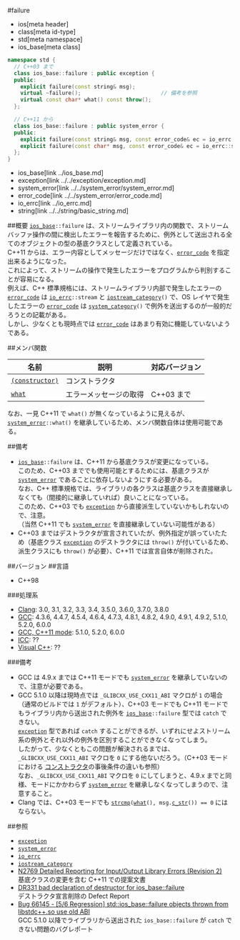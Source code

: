 #failure
* ios[meta header]
* class[meta id-type]
* std[meta namespace]
* ios_base[meta class]

```cpp
namespace std {
  // C++03 まで
  class ios_base::failure : public exception {
  public:
    explicit failure(const string& msg);
    virtual ~failure();                         // 備考を参照
    virtual const char* what() const throw();
  };

  // C++11 から
  class ios_base::failure : public system_error {
  public:
    explicit failure(const string& msg, const error_code& ec = io_errc::stream);
    explicit failure(const char* msg, const error_code& ec = io_errc::stream);
  };
}
```
* ios_base[link ../ios_base.md]
* exception[link ../../exception/exception.md]
* system_error[link ../../system_error/system_error.md]
* error_code[link ../../system_error/error_code.md]
* io_errc[link ../io_errc.md]
* string[link ../../string/basic_string.md]

##概要
[`ios_base`](../ios_base.md)`::failure` は、ストリームライブラリ内の関数で、ストリームバッファ操作の間に検出したエラーを報告するために、例外として送出される全てのオブジェクトの型の基底クラスとして定義されている。  
C++11 からは、エラー内容としてメッセージだけではなく、[`error_code`](../../system_error/error_code.md) を指定出来るようになった。  
これによって、ストリームの操作で発生したエラーをプログラムから判別することが容易になる。  
例えば、C++ 標準規格には、ストリームライブラリ内部で発生したエラーの [`error_code`](../../system_error/error_code.md) は [`io_errc`](../io_errc.md)`::stream` と [`iostream_category`](../iostream_category.md)`()` で、OS レイヤで発生したエラーの [`error_code`](../../system_error/error_code.md) は [`system_category`](../../system_error/system_category.md)`()` で例外を送出するのが一般的だろうとの記載がある。  
しかし、少なくとも現時点では [`error_code`](../../system_error/error_code.md) はあまり有効に機能していないようである。


##メンバ関数

| 名前                                         | 説明                   | 対応バージョン |
|----------------------------------------------|------------------------|----------------|
| [`(constructor)`](failure/op_constructor.md) | コンストラクタ         |                |
| [`what`](failure/what.md)                    | エラーメッセージの取得 | C++03 まで     |

なお、一見 C++11 で `what()` が無くなっているように見えるが、[`system_error`](../../system_error/system_error.md)`::what()` を継承しているため、メンバ関数自体は使用可能である。


##備考
- [`ios_base`](../ios_base.md)`::failure` は、C++11 から基底クラスが変更になっている。  
    このため、C++03 まででも使用可能とするためには、基底クラスが [`system_error`](../../system_error/system_error.md) であることに依存しないようにする必要がある。  
    なお、C++ 標準規格では、ライブラリの各クラスは基底クラスを直接継承しなくても（間接的に継承していれば）良いことになっている。  
    このため、C++03 でも [`exception`](../../exception/exception.md) から直接派生していないかもしれないので、注意。  
    （当然 C++11 でも [`system_error`](../../system_error/system_error.md) を直接継承していない可能性がある）
- C++03 まではデストラクタが宣言されていたが、例外指定が誤っていたため（基底クラス [`exception`](../../exception/exception.md) のデストラクタには `throw()` が付いているため、派生クラスにも `throw()` が必要）、C++11 では宣言自体が削除された。


##バージョン
##言語
- C++98

###処理系
- [Clang](/implementation.md#clang): 3.0, 3.1, 3.2, 3.3, 3.4, 3.5.0, 3.6.0, 3.7.0, 3.8.0
- [GCC](/implementation.md#gcc): 4.3.6, 4.4.7, 4.5.4, 4.6.4, 4.7.3, 4.8.1, 4.8.2, 4.9.0, 4.9.1, 4.9.2, 5.1.0, 5.2.0, 6.0.0
- [GCC, C++11 mode](/implementation.md#gcc): 5.1.0, 5.2.0, 6.0.0
- [ICC](/implementation.md#icc): ??
- [Visual C++](/implementation.md#visual_cpp): ??

###備考
- GCC は 4.9.x までは C++11 モードでも [`system_error`](../../system_error/system_error.md) を継承していないので、注意が必要である。
- GCC 5.1.0 以降は現時点では `_GLIBCXX_USE_CXX11_ABI` マクロが `1` の場合（通常のビルドでは `1` がデフォルト）、C++03 モードでも C++11 モードでもライブラリ内から送出された例外を [`ios_base`](../ios_base.md)`::failure` 型では `catch` できない。  
    [`exception`](../../exception/exception.md) 型であれば `catch` することができるが、いずれにせよストリーム系の例外とそれ以外の例外を区別することができなくなってしまう。  
    したがって、少なくともこの問題が解決されるまでは、`_GLIBCXX_USE_CXX11_ABI` マクロを `0` にする他ないだろう。（C++03 モードにおける [コンストラクタ](failure/op_constructor.md)の事後条件の違いも参照）  
    なお、`_GLIBCXX_USE_CXX11_ABI` マクロを `0` にしてしまうと、4.9.x までと同様、モードにかかわらず [`system_error`](../../system_error/system_error.md) を継承しなくなってしまうので、注意すること。
- Clang では、C++03 モードでも [`strcmp`](../../cstring/strcmp.md.nolink)`(`[`what`](failure/what.md)`(), msg.`[`c_str`](../../string/basic_string/c_str.md)`()) == 0` にはならない。  


##参照
- [`exception`](../../exception/exception.md)
- [`system_error`](../../system_error/system_error.md)
- [`io_errc`](../io_errc.md)
- [`iostream_category`](../iostream_category.md)
- [N2769 Detailed Reporting for Input/Output Library Errors (Revision 2)](http://www.open-std.org/JTC1/SC22/WG21/docs/papers/2008/n2769.htm)  
    基底クラスの変更を含む C++11 での提案文書
- [DR331 bad declaration of destructor for ios_base::failure](http://www.open-std.org/jtc1/sc22/wg21/docs/lwg-defects.html#331)  
    デストラクタ宣言削除の Defect Report
- [Bug 66145 - [5/6 Regression] std::ios_base::failure objects thrown from libstdc++.so use old ABI](https://gcc.gnu.org/bugzilla/show_bug.cgi?id=66145)  
    GCC 5.1.0 以降でライブラリから送出された `ios_base::failure` が `catch` できない問題のバグレポート
